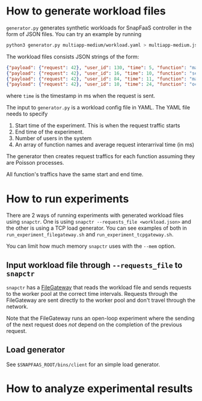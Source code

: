 # How to generate workload files

`generator.py` generates synthetic workloads for SnapFaaS controller in the form of JSON files.
You can try an example by running
```bash
python3 generator.py multiapp-medium/workload.yaml > multiapp-medium.json
```

The workload files consists JSON strings of the form:
```json
{"payload": {"request": 42}, "user_id": 130, "time": 5, "function": "markdown-to-html"}
{"payload": {"request": 42}, "user_id": 16, "time": 10, "function": "sentiment-analysis"}
{"payload": {"request": 42}, "user_id": 84, "time": 11, "function": "markdown-to-html"}
{"payload": {"request": 42}, "user_id": 10, "time": 24, "function": "ocr-img"}
```
where `time` is the timestamp in ms when the request is sent.

The input to `generator.py` is a workload config file in YAML. The YAML file needs to specify
1. Start time of the experiment. This is when the request traffic starts
2. End time of the experiment.
3. Number of users in the system
4. An array of function names and average request interarrival time (in ms)

The generator then creates request traffics for each function assuming they are Poisson processes.

All function's traffics have the same start and end time.

# How to run experiments

There are 2 ways of running experiments with generated workload files using `snapctr`.
One is using `snapctr --requests_file <workload.json>` and the other is using a TCP load generator.
You can see examples of both in `run_experiment_filegateway.sh` and `run_experiment_tcpgateway.sh`.

You can limit how much memory `snapctr` uses with the `--mem` option.

## Input workload file through `--requests_file` to `snapctr`

`snapctr` has a [FileGateway](https://github.com/princeton-sns/snapfaas/blob/master/src/gateway.rs#L30)
that reads the workload file and sends requests to the worker pool at the correct
time intervals. Requests through the FileGateway are sent directly to the worker pool and 
don't travel through the network.

Note that the FileGateway runs an open-loop experiment where the sending of the next request
does *not* depend on the completion of the previous request.

## Load generator

See `$SNAPFAAS_ROOT/bins/client` for an simple load generator. 

# How to analyze experimental results
